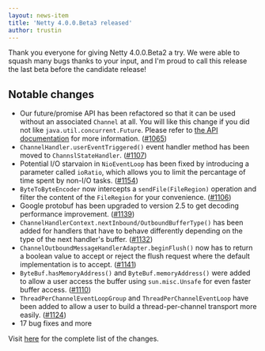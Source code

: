 ```yaml
---
layout: news-item
title: 'Netty 4.0.0.Beta3 released'
author: trustin
---
```


Thank you everyone for giving Netty 4.0.0.Beta2 a try.  We were able to squash many bugs thanks to your input, and I&#39;m proud to call this release the last beta before the candidate release!

## Notable changes

* Our future/promise API has been refactored so that it can be used without an associated `Channel` at all.  You will like this change if you did not like `java.util.concurrent.Future`.  Please refer to [the API documentation](http://netty.io/4.0/api/index.html?io/netty/util/concurrent/package-summary.html) for more information. ([#1065](https://github.com/netty/netty/issues/1065))
* `ChannelHandler.userEventTriggered()` event handler method has been moved to `ChannslStateHandler`. ([#1107](https://github.com/netty/netty/issues/1107))
* Potential I/O starvaion in `NioEventLoop` has been fixed by introducing a parameter called `ioRatio`, which allows you to limit the percantage of time spent by non-I/O tasks. ([#1154](https://github.com/netty/netty/issues/1154))
* `ByteToByteEncoder` now intercepts a `sendFile(FileRegion)` operation and filter the content of the `FileRegion` for your convenience. ([#1106](https://github.com/netty/netty/pull/1106))
* Google protobuf has been upgraded to version 2.5 to get decoding performance improvement. ([#1139](https://github.com/netty/netty/pull/1139))
* `ChannelHandlerContext.nextInbound/OutboundBufferType()` has been added for handlers that have to behave differently depending on the type of the next handler&#39;s buffer. ([#1132](https://github.com/netty/netty/pull/1132))
* `ChannelOutboundMessageHandlerAdapter.beginFlush()` now has to return a boolean value to accept or reject the flush request where the default implementation is to accept. ([#1141](https://github.com/netty/netty/issues/1141))
* `ByteBuf.hasMemoryAddress()` and `ByteBuf.memoryAddress()` were added to allow a user access the buffer using `sun.misc.Unsafe` for even faster buffer access. ([#1110](https://github.com/netty/netty/issues/1110))
* `ThreadPerChannelEventLoopGroup` and `ThreadPerChannelEventLoop` have been added to allow a user to build a thread-per-channel transport more easily. ([#1124](https://github.com/netty/netty/issues/1124))
* 17 bug fixes and more

Visit [here](https://github.com/netty/netty/issues?milestone=45&state=closed) for the complete list of the changes.

